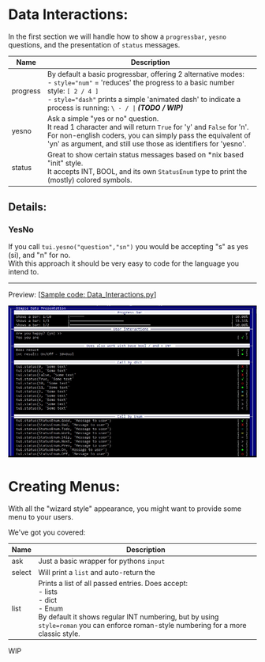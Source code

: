 Data Interactions:
==================

In the first section we will handle how to show a ``progressbar``, ``yesno `` questions, and the presentation of ``status`` messages.

| Name 	   | Description |
|----------|-------------|
| progress | By default a basic progressbar, offering 2 alternative modes: <br>- ``style="num"`` = 'reduces' the progress to a basic number style: ``[ 2 / 4 ]``<br>- ``style="dash"`` prints a simple 'animated dash' to indicate a process is running: ``\ - / \|`` ***(TODO / WIP)*** |
| yesno    | Ask a simple "yes or no" question.<br>It read 1 character and will return ``True`` for 'y' and ``False`` for 'n'.<br>For non-english coders, you can simply pass the equivalent of 'yn' as argument, and still use those as identifiers for 'yesno'. |
| status   | Great to show certain status messages based on *nix based "init" style.<br>It accepts INT, BOOL, and its own ``StatusEnum`` type to print the (mostly) colored symbols.


Details:
--------

### YesNo
If you call ``tui.yesno("question","sn")`` you would be accepting "s" as yes (si), and "n" for no. \
With this approach it should be very easy to code for the language you intend to.


----

Preview: [[Sample code: Data_Interactions.py](../../..//examples/Data_Interactions.py)]

![YesNo-Status](./yesno_status.jpg)


Creating Menus:
===============

With all the "wizard style" appearance, you might want to provide some menu to your users.

We've got you covered:

| Name 	   | Description |
|----------|-------------|
| ask      | Just a basic wrapper for pythons ``input``
| select   | Will print a ``list`` and auto-return the 
| list     | Prints a list of all passed entries. Does accept:<br>- lists<br>- dict<br>- Enum<br>By default it shows regular INT numbering, but by using ``style=roman`` you can enforce roman-style numbering for a more classic style. |




WIP